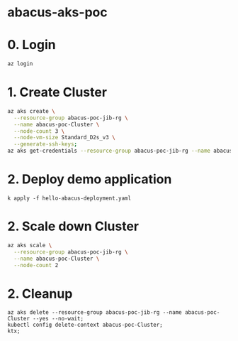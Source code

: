 # abacus-aks-poc
# 0. Login
```sh
az login
```
# 1. Create Cluster
```sh
az aks create \
  --resource-group abacus-poc-jib-rg \
  --name abacus-poc-Cluster \
  --node-count 3 \
  --node-vm-size Standard_D2s_v3 \
  --generate-ssh-keys;
az aks get-credentials --resource-group abacus-poc-jib-rg --name abacus-poc-Cluster
```
# 2. Deploy demo application
```
k apply -f hello-abacus-deployment.yaml
```
# 2. Scale down Cluster
```sh
az aks scale \
  --resource-group abacus-poc-jib-rg \
  --name abacus-poc-Cluster \
  --node-count 2
```
# 2. Cleanup
```
az aks delete --resource-group abacus-poc-jib-rg --name abacus-poc-Cluster --yes --no-wait;
kubectl config delete-context abacus-poc-Cluster;
ktx;
```
